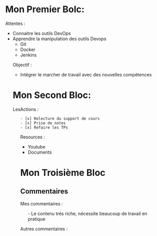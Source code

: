 # Mon Premier Bolc: 

<p>Attentes :</p>
<ul>
    <li> Connaitre les outils DevOps </li>
    <li> Apprendre la manipulation des outils Devops
        <ul>
	    <li>Git</li>
	    <li>Docker</li>
	    <li>Jenkins</li>
 </ul>    

<p>Objectif :</p>
<ul>
    <li>Intégrer le marcher de travail avec des nouvelles compétences</li>

</ul>

# Mon Second Bloc:

<P>LesActions :</P>
<ul>
    
	- [x] Relecture du support de cours
	- [x] Prise de notes
	- [x] Refaire les TPs	
        
<P>Resources :</P>

<ul>
	<li>Youtube</li>
        <li>Documents</li>

</ul>


# Mon Troisième Bloc

## Commentaires

<p>Mes commentaires :</p>

<ul> 
     - Le contenu trés riche, nécessite beaucoup de travail en pratique

</ul>

<p>Autres commentaires :</p> 




